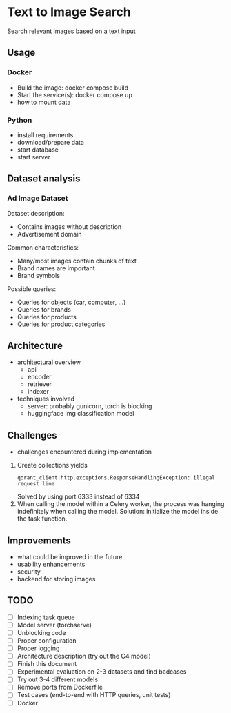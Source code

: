 # Text to Image Search

Search relevant images based on a text input

## Usage

### Docker

- Build the image: docker compose build
- Start the service(s): docker compose up
- how to mount data

### Python

- install requirements
- download/prepare data
- start database
- start server


## Dataset analysis

### Ad Image Dataset

Dataset description:

  - Contains images without description
  - Advertisement domain

Common characteristics:

  - Many/most images contain chunks of text
  - Brand names are important
  - Brand symbols

Possible queries:

  - Queries for objects (car, computer, ...)
  - Queries for brands
  - Queries for products
  - Queries for product categories

## Architecture

- architectural overview
  - api
  - encoder
  - retriever
  - indexer
- techniques involved
  - server: probably gunicorn, torch is blocking
  - huggingface img classification model

## Challenges

- challenges encountered during implementation

1. Create collections yields
   ```
   qdrant_client.http.exceptions.ResponseHandlingException: illegal request line
   ```
   Solved by using port 6333 instead of 6334
2. When calling the model within a Celery worker, the process was hanging
   indefinitely when calling the model. 
   Solution: initialize the model inside the task function.

## Improvements

- what could be improved in the future
- usability enhancements
- security
- backend for storing images

## TODO

- [ ] Indexing task queue
- [ ] Model server (torchserve)
- [ ] Unblocking code
- [ ] Proper configuration
- [ ] Proper logging
- [ ] Architecture description (try out the C4 model)
- [ ] Finish this document
- [ ] Experimental evaluation on 2-3 datasets and find badcases
- [ ] Try out 3-4 different models
- [ ] Remove ports from Dockerfile
- [ ] Test cases (end-to-end with HTTP queries, unit tests)
- [ ] Docker